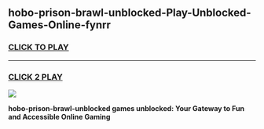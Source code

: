 
## hobo-prison-brawl-unblocked-Play-Unblocked-Games-Online-fynrr
<h3>
<a href="https://premium76.site?title=hobo-prison-brawl-unblocked&ref=25A">CLICK TO PLAY</a></h3>
<hr>

<h3>
<a href="https://premium76.site?title=hobo-prison-brawl-unblocked&ref=25A">CLICK 2 PLAY</a>
  
</h3>

<a href="https://premium76.site?title=hobo-prison-brawl-unblocked&ref=25A"><img src="https://clearcache.store/games.png"></a>


**hobo-prison-brawl-unblocked games unblocked: Your Gateway to Fun and Accessible Online Gaming**
